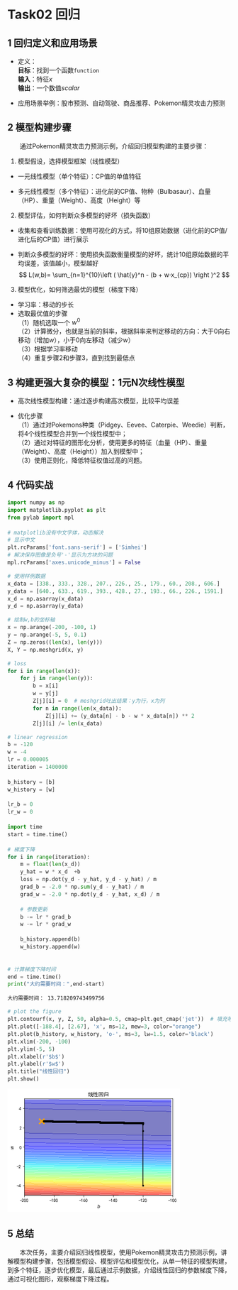 # Task02 回归

## 1 回归定义和应用场景

 - 定义：  
   **目标**：找到一个函数`function`  
   **输入**：特征$x$  
   **输出**：一个数值$scalar$  

- 应用场景举例：股市预测、自动驾驶、商品推荐、Pokemon精灵攻击力预测

## 2 模型构建步骤

&emsp;&emsp;通过Pokemon精灵攻击力预测示例，介绍回归模型构建的主要步骤：

1. 模型假设，选择模型框架（线性模型）

- 一元线性模型（单个特征）：CP值的单值特征

- 多元线性模型（多个特征）：进化前的CP值、物种（Bulbasaur）、血量（HP）、重量（Weight）、高度（Height）等

2. 模型评估，如何判断众多模型的好坏（损失函数）

- 收集和查看训练数据：使用可视化的方式，将10组原始数据（进化前的CP值/进化后的CP值）进行展示

- 判断众多模型的好坏：使用损失函数衡量模型的好坏，统计10组原始数据的平均误差，该值越小，模型越好
$$
L(w,b)= \sum_{n=1}^{10}\left ( \hat{y}^n - (b + w·x_{cp}) \right )^2
$$

3. 模型优化，如何筛选最优的模型（梯度下降）

- 学习率：移动的步长
- 选取最优值的步骤  
（1）随机选取一个 $w^0$  
（2）计算微分，也就是当前的斜率，根据斜率来判定移动的方向：大于0向右移动（增加$w$），小于0向左移动（减少$w$）  
（3）根据学习率移动  
（4）重复步骤2和步骤3，直到找到最低点 

## 3 构建更强大复杂的模型：1元N次线性模型

- 高次线性模型构建：通过逐步构建高次模型，比较平均误差

- 优化步骤  
（1）通过对Pokemons种类（Pidgey、Eevee、Caterpie、Weedie）判断，将4个线性模型合并到一个线性模型中；  
（2）通过对特征的图形化分析，使用更多的特征（血量（HP）、重量（Weight）、高度（Height））加入到模型中；  
（3）使用正则化，降低特征权值过高的问题。

## 4 代码实战


```python
import numpy as np
import matplotlib.pyplot as plt
from pylab import mpl

# matplotlib没有中文字体，动态解决
# 显示中文
plt.rcParams['font.sans-serif'] = ['Simhei']  
# 解决保存图像是负号'-'显示为方块的问题
mpl.rcParams['axes.unicode_minus'] = False  
```


```python
# 使用样例数据
x_data = [338., 333., 328., 207., 226., 25., 179., 60., 208., 606.]
y_data = [640., 633., 619., 393., 428., 27., 193., 66., 226., 1591.]
x_d = np.asarray(x_data)
y_d = np.asarray(y_data)
```


```python
# 绘制w,b的坐标轴
x = np.arange(-200, -100, 1)
y = np.arange(-5, 5, 0.1)
Z = np.zeros((len(x), len(y)))
X, Y = np.meshgrid(x, y)
```


```python
# loss
for i in range(len(x)):
    for j in range(len(y)):
        b = x[i]
        w = y[j]
        Z[j][i] = 0  # meshgrid吐出结果：y为行，x为列
        for n in range(len(x_data)):
            Z[j][i] += (y_data[n] - b - w * x_data[n]) ** 2
        Z[j][i] /= len(x_data)
```


```python
# linear regression
b = -120
w = -4
lr = 0.000005
iteration = 1400000

b_history = [b]
w_history = [w]

lr_b = 0
lr_w = 0

import time
start = time.time()

# 梯度下降
for i in range(iteration):
    m = float(len(x_d))
    y_hat = w * x_d  +b
    loss = np.dot(y_d - y_hat, y_d - y_hat) / m
    grad_b = -2.0 * np.sum(y_d - y_hat) / m
    grad_w = -2.0 * np.dot(y_d - y_hat, x_d) / m
    
    # 参数更新
    b -= lr * grad_b
    w -= lr * grad_w

    b_history.append(b)
    w_history.append(w)
    

# 计算梯度下降时间    
end = time.time()
print("大约需要时间：",end-start)
```

    大约需要时间： 13.718209743499756
    


```python
# plot the figure
plt.contourf(x, y, Z, 50, alpha=0.5, cmap=plt.get_cmap('jet'))  # 填充等高线
plt.plot([-188.4], [2.67], 'x', ms=12, mew=3, color="orange")
plt.plot(b_history, w_history, 'o-', ms=3, lw=1.5, color='black')
plt.xlim(-200, -100)
plt.ylim(-5, 5)
plt.xlabel(r'$b$')
plt.ylabel(r'$w$')
plt.title("线性回归")
plt.show()
```


    
![png](./images/ch02/output_20_0.png)
    


## 5 总结

&emsp;&emsp;本次任务，主要介绍回归线性模型，使用Pokemon精灵攻击力预测示例，讲解模型构建步骤，包括模型假设、模型评估和模型优化，从单一特征的模型构建，到多个特征，逐步优化模型，最后通过示例数据，介绍线性回归的参数梯度下降，通过可视化图形，观察梯度下降过程。
